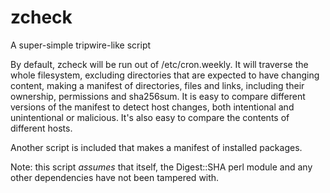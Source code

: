 # zcheck
A super-simple tripwire-like script

By default, zcheck will be run out of /etc/cron.weekly.  It will traverse the whole filesystem, excluding directories that are expected to have changing content, making a manifest of directories, files and links, including their ownership, permissions and sha256sum.  It is easy to compare different versions of the manifest to detect host changes, both intentional and unintentional or malicious.  It's also easy to compare the contents of different hosts.

Another script is included that makes a manifest of installed packages.

Note: this script *assumes* that itself, the Digest::SHA perl module and any other dependencies have not been tampered with.
